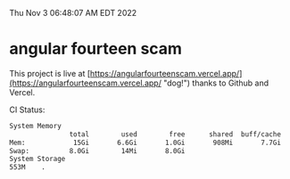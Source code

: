 Thu Nov  3 06:48:07 AM EDT 2022

# angular fourteen scam


This project is live at [https://angularfourteenscam.vercel.app/](https://angularfourteenscam.vercel.app/ "dog!") thanks to Github and Vercel.

CI Status: 

```bash
System Memory
               total        used        free      shared  buff/cache   available
Mem:            15Gi       6.6Gi       1.0Gi       908Mi       7.7Gi       7.5Gi
Swap:          8.0Gi        14Mi       8.0Gi
System Storage
553M	.
```
```bash
